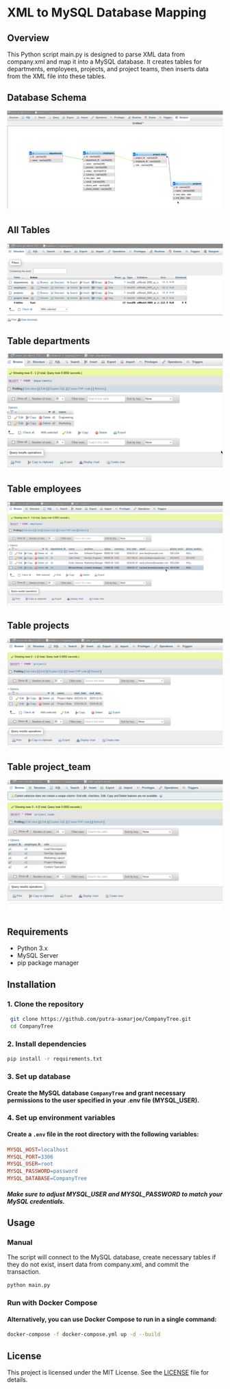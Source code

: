 # XML to MySQL Database Mapping

## Overview

This Python script main.py is designed to parse XML data from company.xml and map it into a MySQL database. It creates tables for departments, employees, projects, and project teams, then inserts data from the XML file into these tables.


## Database Schema
![Schema](SS/db-chema.png)

## All Tables
![Schema](SS/all-ables.png)

## Table departments
![Schema](SS/departments.png)

## Table employees
![Schema](SS/employees.png)

## Table projects
![Schema](SS/projects.png)

## Table project_team
![Schema](SS/project_team.png)


## Requirements
- Python 3.x
- MySQL Server
- pip package manager

## Installation

### 1. Clone the repository

```bash
 git clone https://github.com/putra-asmarjoe/CompanyTree.git
 cd CompanyTree
```

### 2. Install dependencies

```bash
pip install -r requirements.txt
```

### 3. Set up database
#### Create the MySQL database `CompanyTree` and grant necessary permissions to the user specified in your .env file (MYSQL_USER).


### 4. Set up environment variables
#### Create a `.env` file in the root directory with the following variables:

```makefile
MYSQL_HOST=localhost
MYSQL_PORT=3306
MYSQL_USER=root
MYSQL_PASSWORD=password
MYSQL_DATABASE=CompanyTree
```
##### Make sure to adjust MYSQL_USER and MYSQL_PASSWORD to match your MySQL credentials.

## Usage

### Manual

The script will connect to the MySQL database, create necessary tables if they do not exist, insert data from company.xml, and commit the transaction.

```bash
python main.py
```

### Run with Docker Compose
 #### Alternatively, you can use Docker Compose to run in a single command:
 ```bash
 docker-compose -f docker-compose.yml up -d --build
 ```

## License

This project is licensed under the MIT License. See the [LICENSE](LICENSE) file for details.
